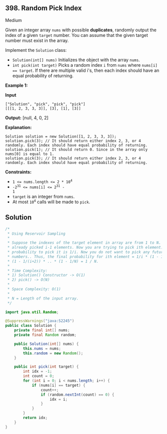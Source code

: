 ## 398\. Random Pick Index

Medium

Given an integer array `nums` with possible **duplicates**, randomly output the index of a given `target` number. You can assume that the given target number must exist in the array.

Implement the `Solution` class:

*   `Solution(int[] nums)` Initializes the object with the array `nums`.
*   `int pick(int target)` Picks a random index `i` from `nums` where `nums[i] == target`. If there are multiple valid i's, then each index should have an equal probability of returning.

**Example 1:**

**Input** 

    ["Solution", "pick", "pick", "pick"] 
    [[[1, 2, 3, 3, 3]], [3], [1], [3]]

**Output:** [null, 4, 0, 2]

**Explanation:** 

    Solution solution = new Solution([1, 2, 3, 3, 3]); 
    solution.pick(3); // It should return either index 2, 3, or 4 randomly. Each index should have equal probability of returning. 
    solution.pick(1); // It should return 0. Since in the array only nums[0] is equal to 1. 
    solution.pick(3); // It should return either index 2, 3, or 4 randomly. Each index should have equal probability of returning.

**Constraints:**

*   <code>1 <= nums.length <= 2 * 10<sup>4</sup></code>
*   <code>-2<sup>31</sup> <= nums[i] <= 2<sup>31</sup> - 1</code>
*   `target` is an integer from `nums`.
*   At most <code>10<sup>4</sup></code> calls will be made to `pick`.

## Solution

```java
/*
 * Using Reservoir Sampling
 *
 * Suppose the indexes of the target element in array are from 1 to N. You have
 * already picked i-1 elements. Now you are trying to pick ith element. The
 * probability to pick it is 1/i. Now you do not want to pick any future
 * numbers.. Thus, the final probability for ith element = 1/i * (1 - 1/(i+1)) *
 * (1 - 1/(i+2)) * .. * (1 - 1/N) = 1 / N.
 *
 * Time Complexity:
 * 1) Solution() Constructor -> O(1)
 * 2) pick() -> O(N)
 *
 * Space Complexity: O(1)
 *
 * N = Length of the input array.
 */

import java.util.Random;

@SuppressWarnings("java:S2245")
public class Solution {
    private final int[] nums;
    private final Random random;

    public Solution(int[] nums) {
        this.nums = nums;
        this.random = new Random();
    }

    public int pick(int target) {
        int idx = -1;
        int count = 0;
        for (int i = 0; i < nums.length; i++) {
            if (nums[i] == target) {
                count++;
                if (random.nextInt(count) == 0) {
                    idx = i;
                }
            }
        }
        return idx;
    }
}
```
